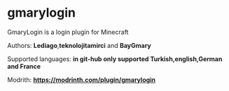 # gmarylogin

GmaryLogin is a login plugin for Minecraft

Authors: **Lediago**,**teknolojitamirci** and **BayGmary**

Supported languages: **in git-hub only supported Turkish,english,German and France**

Modrith: **https://modrinth.com/plugin/gmarylogin**
